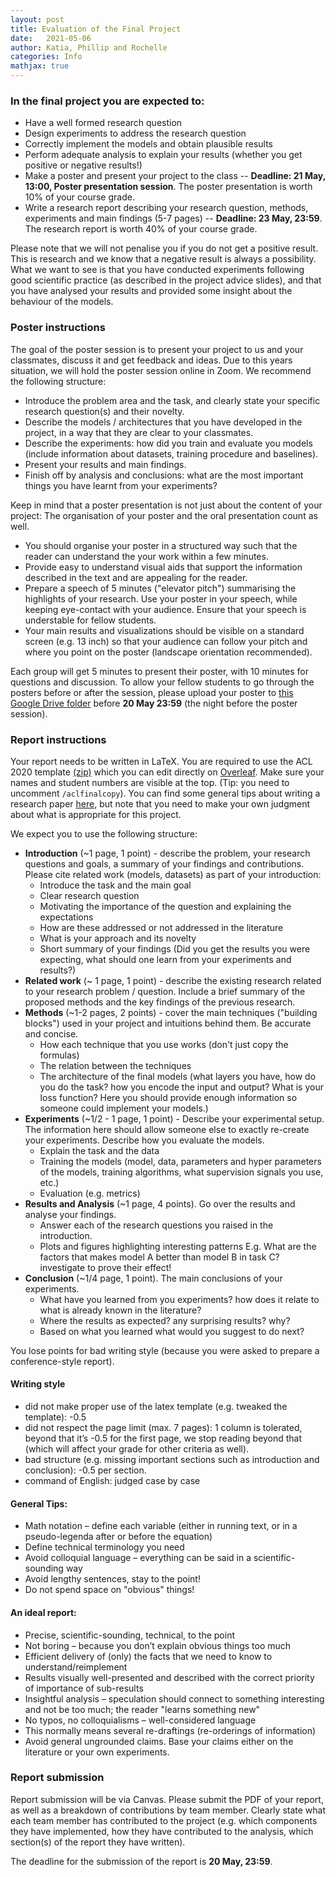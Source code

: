 ```yaml
---
layout: post
title: Evaluation of the Final Project
date:   2021-05-06
author: Katia, Phillip and Rochelle
categories: Info
mathjax: true
---
```

  
### In the final project you are expected to:
* Have a well formed research question 
* Design experiments to address the research question
* Correctly implement the models and obtain plausible results
* Perform adequate analysis to explain your results (whether you get positive or negative results!)
* Make a poster and present your project to the class -- **Deadline: 21 May, 13:00, Poster presentation session**. The poster presentation is worth 10% of your course grade.
* Write a research report describing your research question, methods, experiments and main findings (5-7 pages) -- **Deadline: 23 May, 23:59**. The research report is worth 40% of your course grade.

Please note that we will not penalise you if you do not get a positive result. This is research and we know that a negative result is always a possibility. What we want to see is that you have conducted experiments following good scientific practice (as described in the project advice slides), and that you have analysed your results and provided some insight about the behaviour of the models.

### Poster instructions

The goal of the poster session is to present your project to us and your classmates, discuss it and get feedback and ideas. Due to this years situation, we will hold the poster session online in Zoom. We recommend the following structure: 

* Introduce the problem area and the task, and clearly state your specific research question(s) and their novelty.
* Describe the models / architectures that you have developed in the project, in a way that they are clear to your classmates. 
* Describe the experiments: how did you train and evaluate you models (include information about datasets, training procedure and baselines).
* Present your results and main findings.
* Finish off by analysis and conclusions: what are the most important things you have learnt from your experiments?
 
Keep in mind that a poster presentation is not just about the content of your project: The organisation of your poster and the oral presentation count as well.
* You should organise your poster in a structured way such that the reader can understand the your work within a few minutes.
* Provide easy to understand visual aids that support the information described in the text and are appealing for the reader.
* Prepare a speech of 5 minutes ("elevator pitch") summarising the highlights of your research. Use your poster in your speech, while keeping eye-contact with your audience. Ensure that your speech is understable for fellow students.
* Your main results and visualizations should be visible on a standard screen (e.g. 13 inch) so that your audience can follow your pitch and where you point on the poster (landscape orientation recommended).

Each group will get 5 minutes to present their poster, with 10 minutes for questions and discussion. To allow your fellow students to go through the posters before or after the session, please upload your poster to [this Google Drive folder](https://drive.google.com/drive/folders/1DQRSyeDUPUsLY2rHt4jjzpNx2vf5miS1?usp=sharing) before **20 May 23:59** (the night before the poster session).

### Report instructions

Your report needs to be written in LaTeX. You are required to use the ACL 2020 template [(zip)](http://acl2020.org/downloads/acl2020-templates.zip) which you can edit directly on [Overleaf](https://www.overleaf.com/latex/templates/acl-2020-proceedings-template/zsrkcwjptpcd). Make sure your names and student numbers are visible at the top. (Tip: you need to uncomment `/aclfinalcopy`).
You can find some general tips about writing a research paper [here](https://www.microsoft.com/en-us/research/academic-program/write-great-research-paper/), but note that you need to make your own judgment about what is appropriate for this project. 

We expect you to use the following structure:
* **Introduction** (~1 page, 1 point) - describe the problem, your research questions and goals, a summary of your findings and contributions. Please cite related work (models, datasets) as part of your introduction:
  * Introduce the task and the main goal
  * Clear research question
  * Motivating the importance of the question and explaining the expectations
  * How are these addressed or not addressed in the literature
  * What is your approach and its novelty
  * Short summary of your findings (Did you get the results you were expecting, what should one learn from your experiments and results?)
* **Related work** (~ 1 page, 1 point) - describe the existing research related to your research problem / question. Include a brief summary of the proposed methods and the key findings of the previous research.
* **Methods** (~1-2 pages, 2 points) - cover the main techniques ("building blocks") used in your project and intuitions behind them. Be accurate and concise.
  * How each technique that you use works (don't just copy the formulas)
  * The relation between the techniques
  * The architecture of the final models (what layers you have, how do you do the task? how you encode the input and output? What is your loss function? Here you should provide enough information so someone could implement your models.)
* **Experiments** (~1/2 - 1 page, 1 point) - Describe your experimental setup. The information here should allow someone else to exactly re-create your experiments. Describe how you evaluate the models.
  * Explain the task and the data
  * Training the models (model, data, parameters and hyper parameters of the models, training algorithms, what supervision signals you use, etc.)
  * Evaluation (e.g. metrics)
* **Results and Analysis** (~1 page, 4 points). Go over the results and analyse your findings.
  * Answer each of the research questions you raised in the introduction.
  * Plots and figures highlighting interesting patterns
  E.g. What are the factors that makes model A better than model B in task C? investigate to prove their effect!
* **Conclusion** (~1/4 page, 1 point). The main conclusions of your experiments.
  * What have you learned from you experiments? how does it relate to what is already known in the literature? 
  * Where the results as expected? any surprising results? why?
  * Based on what you learned what would you suggest to do next?

You lose points for bad writing style (because you were asked to prepare a conference-style report).

#### Writing style
* did not make proper use of the latex template (e.g. tweaked the template): -0.5
* did not respect the page limit (max. 7 pages): 1 column is tolerated, beyond that it’s -0.5 for the first page, we stop reading beyond that (which will affect your grade for other criteria as well).
* bad structure (e.g. missing important sections such as introduction and conclusion): -0.5 per section.
* command of English: judged case by case

#### General Tips:
* Math notation – define each variable (either in running text, or in a pseudo-legenda after or before the equation)
* Define technical terminology you need
* Avoid colloquial language – everything can be said in a scientific-sounding way
* Avoid lengthy sentences, stay to the point!
* Do not spend space on "obvious" things! 

#### An ideal report:
* Precise, scientific-sounding, technical, to the point
* Not boring – because you don’t explain obvious things too much
* Efficient delivery of (only) the facts that we need to know to understand/reimplement
* Results visually well-presented and described with the correct priority of importance of sub-results
* Insightful analysis – speculation should connect to something interesting and not be too much; the reader "learns something new"
* No typos, no colloquialisms – well-considered language
* This normally means several re-draftings (re-orderings of information)
* Avoid general ungrounded claims. Base your claims either on the literature or your own experiments.

### Report submission

Report submission will be via Canvas. Please submit the PDF of your report, as well as a breakdown of contributions by team member. Clearly state what each team member has contributed to the project (e.g. which components they have implemented, how they have contributed to the analysis, which section(s) of the report they have written).

The deadline for the submission of the report is **20 May, 23:59**.
